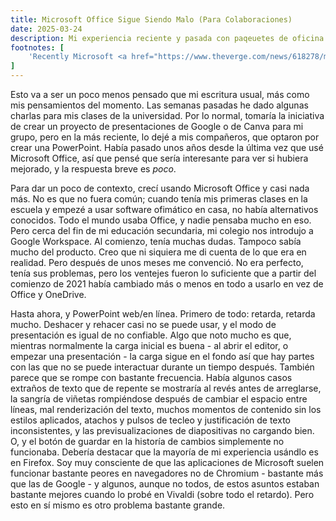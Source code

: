 ```yaml
---
title: Microsoft Office Sigue Siendo Malo (Para Colaboraciones)
date: 2025-03-24
description: Mi experiencia reciente y pasada con paqeuetes de oficina.
footnotes: [
    'Recently Microsoft <a href="https://www.theverge.com/news/618278/microsoft-office-free-windows-apps-ad-supported-version">started trialing</a> an ad-supported free version of Office desktop in India. However, many features (such as directly working with local files instead of using OneDrive) are artificially disabled, so from what I can tell this seems to be the worst parts of Office desktop and Office web put together into a single product.'
]
---
```


Esto va a ser un poco menos pensado que mi escritura usual, más como mis pensamientos del momento. Las semanas pasadas he dado algunas charlas para mis clases de la universidad. Por lo normal, tomaría la iniciativa de crear un proyecto de presentaciones de Google o de Canva para mi grupo, pero en la más reciente, lo dejé a mis compañeros, que optaron por crear una PowerPoint. Había pasado unos años desde la última vez que usé Microsoft Office, así que pensé que sería interesante para ver si hubiera mejorado, y la respuesta breve es *poco*.

Para dar un poco de contexto, crecí usando Microsoft Office y casi nada más. No es que no fuera común; cuando tenía mis primeras clases en la escuela y empezé a usar software ofimático en casa, no había alternativos conocidos. Todo el mundo usaba Office, y nadie pensaba mucho en eso. Pero cerca del fin de mi educación secundaria, mi colegio nos introdujo a Google Workspace. Al comienzo, tenía muchas dudas. Tampoco sabía mucho del producto. Creo que ni siquiera me di cuenta de lo que era en realidad. Pero después de unos meses me convenció. No era perfecto, tenía sus problemas, pero los ventejes fueron lo suficiente que a partir del comienzo de 2021 había cambiado más o menos en todo a usarlo en vez de Office y OneDrive.

Hasta ahora, y PowerPoint web/en línea. Primero de todo: retarda, retarda mucho. Deshacer y rehacer casi no se puede usar, y el modo de presentación es igual de no confiable. Algo que noto mucho es que, mientras normalmente la carga inicial es buena - al abrir el editor, o empezar una presentación - la carga sigue en el fondo así que hay partes con las que no se puede interactuar durante un tiempo después. También parece que se rompe con bastante frecuencia. Había algunos casos extraños de texto que de repente se mostraría al revés antes de arreglarse, la sangría de viñetas rompiéndose después de cambiar el espacio entre líneas, mal renderización del texto, muchos momentos de contenido sin los estilos aplicados, atachos y pulsos de tecleo y justificación de texto inconsistentes, y las previsualizaciones de diapositivas no cargando bien. O, y el botón de guardar en la historía de cambios simplemente no funcionaba. Debería destacar que la mayoría de mi experiencia usándlo es en Firefox. Soy muy consciente de que las aplicaciones de Microsoft suelen funcionar bastante peores en navegadores no de Chromium - bastante más que las de Google - y algunos, aunque no todos, de estos asuntos estaban bastante mejores cuando lo probé en Vivaldi (sobre todo el retardo). Pero esto en sí mismo es otro problema bastante grande.